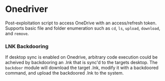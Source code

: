# Onedriver

Post-exploitation script to access OneDrive with an access/refresh token. Supports basic file and folder enumeration such as `cd`, `ls`, `upload`, `download`, and `remove`. 

### LNK Backdooring

If desktop sync is enabled on Onedrive, arbitrary code execution could be acheived by backdooring an .lnk that is sync'd to the targets desktop. The `backdoor` module will download the target .lnk, modify it with a backdoored command, and upload the backdoored .lnk to the system. 

